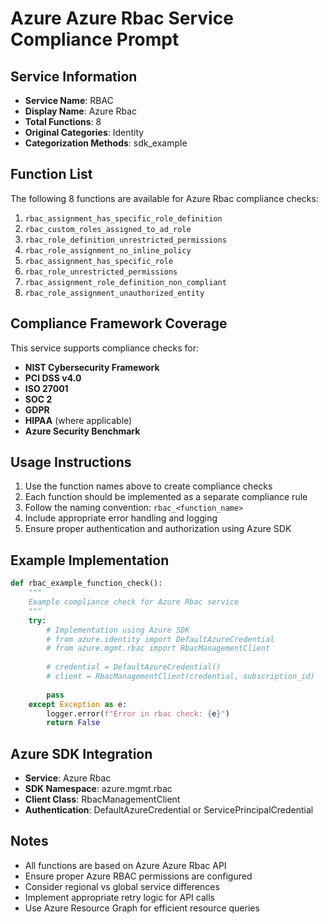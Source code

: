 # Azure Azure Rbac Service Compliance Prompt

## Service Information
- **Service Name**: RBAC
- **Display Name**: Azure Rbac
- **Total Functions**: 8
- **Original Categories**: Identity
- **Categorization Methods**: sdk_example

## Function List
The following 8 functions are available for Azure Rbac compliance checks:

1. `rbac_assignment_has_specific_role_definition`
2. `rbac_custom_roles_assigned_to_ad_role`
3. `rbac_role_definition_unrestricted_permissions`
4. `rbac_role_assignment_no_inline_policy`
5. `rbac_assignment_has_specific_role`
6. `rbac_role_unrestricted_permissions`
7. `rbac_assignment_role_definition_non_compliant`
8. `rbac_role_assignment_unauthorized_entity`


## Compliance Framework Coverage
This service supports compliance checks for:
- **NIST Cybersecurity Framework**
- **PCI DSS v4.0**
- **ISO 27001**
- **SOC 2**
- **GDPR**
- **HIPAA** (where applicable)
- **Azure Security Benchmark**

## Usage Instructions
1. Use the function names above to create compliance checks
2. Each function should be implemented as a separate compliance rule
3. Follow the naming convention: `rbac_<function_name>`
4. Include appropriate error handling and logging
5. Ensure proper authentication and authorization using Azure SDK

## Example Implementation
```python
def rbac_example_function_check():
    """
    Example compliance check for Azure Rbac service
    """
    try:
        # Implementation using Azure SDK
        # from azure.identity import DefaultAzureCredential
        # from azure.mgmt.rbac import RbacManagementClient
        
        # credential = DefaultAzureCredential()
        # client = RbacManagementClient(credential, subscription_id)
        
        pass
    except Exception as e:
        logger.error(f"Error in rbac check: {e}")
        return False
```

## Azure SDK Integration
- **Service**: Azure Rbac
- **SDK Namespace**: azure.mgmt.rbac
- **Client Class**: RbacManagementClient
- **Authentication**: DefaultAzureCredential or ServicePrincipalCredential

## Notes
- All functions are based on Azure Azure Rbac API
- Ensure proper Azure RBAC permissions are configured
- Consider regional vs global service differences
- Implement appropriate retry logic for API calls
- Use Azure Resource Graph for efficient resource queries
